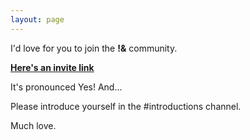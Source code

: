 ```yaml
---
layout: page
---
```


I'd love for you to join the **!&** community.

**[Here's an invite link](https://discord.gg/Utqh44q)**

It's pronounced Yes! And...

Please introduce yourself in the #introductions channel.

Much love.
